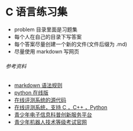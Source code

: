 # C 语言练习集

- problem 目录里面是习题集
- 每个人在自己的目录下写答案
- 每个答案尽量创建一个新的文件(文件后缀为 .md)
- 尽量使用 markdown 写网页

###### 参考资料

- [markdown 语法规则](https://www.jianshu.com/p/191d1e21f7ed)
- [python 在线版](http://www.pythontip.com/coding/run)
- [在线评测系统的源代码](https://github.com/QingdaoU/OnlineJudge)
- [在线评测系统，支持 C ，C++ ，Python ](https://qduoj.com/)
- [青少年电子信息科普创新服务平台](http://kp.cie-info.org.cn/)
- [青少年机器人技术等级考试官网](http://qceit.org.cn/)
